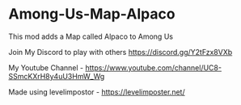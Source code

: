 # Among-Us-Map-Alpaco
This mod adds a Map called Alpaco to Among Us

Join My Discord to play with others https://discord.gg/Y2tFzx8VXb





My Youtube Channel - https://www.youtube.com/channel/UC8-SSmcKXrH8y4uU3HmW_Wg


Made using levelimpostor - https://levelimposter.net/
